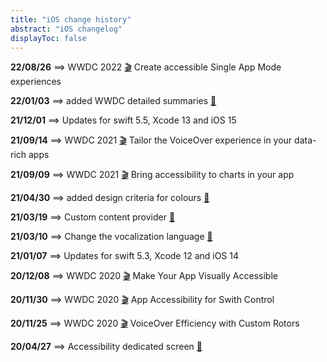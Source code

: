 ```yaml
---
title: "iOS change history"
abstract: "iOS changelog"
displayToc: false
---
```


**22/08/26** ⟹ WWDC 2022 <a href="../wwdc/2022/10152/">🎬</a> Create accessible Single App Mode experiences

**22/01/03** ⟹ added WWDC detailed summaries <a href="../wwdc/nota11y">🔖</a>

**21/12/01** ⟹ Updates for swift 5.5, Xcode 13 and iOS 15

**21/09/14** ⟹ WWDC 2021 <a href="../wwdc/2021/121/">🎬</a> Tailor the VoiceOver experience in your data-rich apps

**21/09/09** ⟹ WWDC 2021 <a href="../wwdc/2021/122/">🎬</a> Bring accessibility to charts in your app

**21/04/30** ⟹ added design criteria for colours <a href="../design/#colours">🔖</a>

**21/03/19** ⟹ Custom content provider <a href="../development/#custom-content-provider">🔖</a>

**21/03/10** ⟹ Change the vocalization language <a href="../development/#change-the-vocalization-language">🔖</a>

**21/01/07** ⟹ Updates for swift 5.3, Xcode 12 and iOS 14

**20/12/08** ⟹ WWDC 2020 <a href="../wwdc/2020/020/">🎬</a> Make Your App Visually Accessible

**20/11/30** ⟹ WWDC 2020 <a href="../wwdc/2020/019/">🎬</a> App Accessibility for Swith Control

**20/11/25** ⟹ WWDC 2020 <a href="../wwdc/2020/116/">🎬</a> VoiceOver Efficiency with Custom Rotors

**20/04/27** ⟹ Accessibility dedicated screen <a href="../design/#accessibility-dedicated-screen">🔖</a>